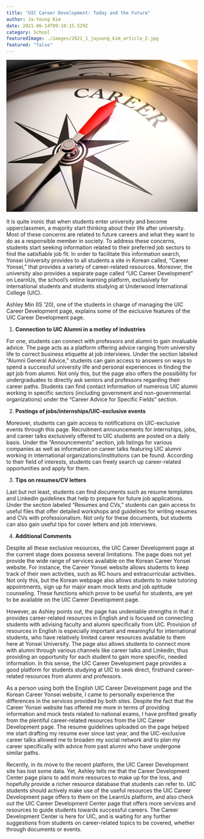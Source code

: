 ```yaml
---
title: "UIC Career Development: Today and the Future"
author: Ja-Young Kim
date: 2021-06-14T09:10:15.529Z
category: School
featuredImage: ./images/2021_1_jayoung_kim_article_2.jpg
featured: "false"
---
```

![](images/2021_1_jayoung_kim_article_2.jpg)

<!--StartFragment-->

It is quite ironic that when students enter university and become upperclassmen, a majority start thinking about their life after university. Most of these concerns are related to future careers and what they want to do as a responsible member in society. To address these concerns, students start seeking information related to their preferred job sectors to find the satisfiable job fit. In order to facilitate this information search, Yonsei University provides to all students a site in Korean called, “Career Yonsei,” that provides a variety of career-related resources. Moreover, the university also provides a separate page called “UIC Career Development” on LearnUs, the school’s online learning platform, exclusively for international students and students studying at Underwood International College (UIC).

Ashley Min (IS ’20), one of the students in charge of managing the UIC Career Development page, explains some of the exclusive features of the UIC Career Development page.

1. **Connection to UIC Alumni in a motley of industries**

For one, students can connect with professors and alumni to gain invaluable advice. The page acts as a platform offering advice ranging from university life to correct business etiquette at job interviews. Under the section labeled “Alumni General Advice,” students can gain access to answers on ways to spend a successful university life and personal experiences in finding the apt job from alumni. Not only this, but the page also offers the possibility for undergraduates to directly ask seniors and professors regarding their career paths. Students can find contact information of numerous UIC alumni working in specific sectors (including government and non-governmental organizations) under the “Career Advice for Specific Fields” section.

2. **Postings of jobs/internships/UIC-exclusive events**

Moreover, students can gain access to notifications on UIC-exclusive events through this page. Recruitment announcements for internships, jobs, and career talks exclusively offered to UIC students are posted on a daily basis. Under the “Announcements” section, job listings for various companies as well as information on career talks featuring UIC alumni working in international organizations/institutions can be found. According to their field of interests, students can freely search up career-related opportunities and apply for them.

3. **Tips on resumes/CV letters**

Last but not least, students can find documents such as resume templates and Linkedin guidelines that help to prepare for future job applications. Under the section labeled “Resumes and CVs,” students can gain access to useful files that offer detailed workshops and guidelines for writing resumes and CVs with professionalism. Not only for these documents, but students can also gain useful tips for cover letters and job interviews.

4. **Additional Comments**

Despite all these exclusive resources, the UIC Career Development page at the current stage does possess several limitations. The page does not yet provide the wide range of services available on the Korean Career Yonsei website. For instance, the Career Yonsei website allows students to keep track of their own activities, such as RC hours and extracurricular activities. Not only this, but the Korean webpage also allows students to make tutoring appointments, sign up for major exam mock tests and job aptitude counseling. These functions which prove to be useful for students, are yet to be available on the UIC Career Development page.

However, as Ashley points out, the page has undeniable strengths in that it provides career-related resources in English and is focused on connecting students with advising faculty and alumni specifically from UIC. Provision of resources in English is especially important and meaningful for international students, who have relatively limited career resources available to them here at Yonsei University. The page also allows students to connect more with alumni through various channels like career talks and Linkedin, thus providing an opportunity for each student to gain more specific, needed information. In this sense, the UIC Career Development page provides a good platform for students studying at UIC to seek direct, firsthand career-related resources from alumni and professors.

As a person using both the English UIC Career Development page and the Korean Career Yonsei website, I came to personally experience the differences in the services provided by both sites. Despite the fact that the Career Yonsei website has offered me more in terms of providing information and mock tests related to national exams, I have profited greatly from the plentiful career-related resources from the UIC Career Development page. The resume guidelines uploaded on the page helped me start drafting my resume ever since last year, and the UIC-exclusive career talks allowed me to broaden my social network and to plan my career specifically with advice from past alumni who have undergone similar paths.

Recently, in its move to the recent platform, the UIC Career Development site has lost some data. Yet, Ashley tells me that the Career Development Center page plans to add more resources to make up for the loss, and hopefully provide a richer resource database that students can refer to. UIC students should actively make use of the useful resources the UIC Career Development page offers to them on the LearnUs platform, and also check out the UIC Career Development Center page that offers more services and resources to guide students towards successful careers. The Career Development Center is here for UIC, and is waiting for any further suggestions from students on career-related topics to be covered, whether through documents or events.



<!--EndFragment-->